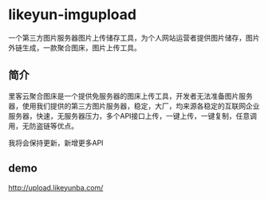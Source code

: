 # likeyun-imgupload
一个第三方图片服务器图片上传储存工具，为个人网站运营者提供图片储存，图片外链生成，一款聚合图床，图片上传工具。

简介
---
里客云聚合图床是一个提供免服务器的图床上传工具，开发者无法准备图片服务器，使用我们提供的第三方图片服务器，稳定，大厂，均来源各稳定的互联网企业服务器，快速，无服务器压力，多个API接口上传，一键上传，一键复制，任意调用，无防盗链等优点。



我将会保持更新，新增更多API

demo
---
http://upload.likeyunba.com/
